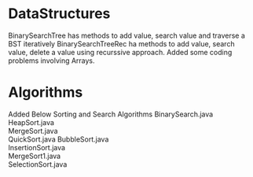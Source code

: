 # DataStructures
BinarySearchTree has methods to add value, search value and traverse a BST iteratively
BinarySearchTreeRec ha methods to add value, search value, delete a value using recurssive approach.
Added some coding problems involving Arrays.

# Algorithms
Added Below Sorting and Search Algorithms
BinarySearch.java  
HeapSort.java       
MergeSort.java   
QuickSort.java
BubbleSort.java    
InsertionSort.java  
MergeSort1.java  
SelectionSort.java

